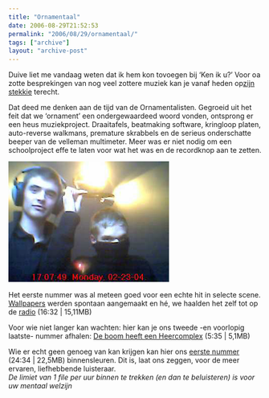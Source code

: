 ```yaml
---
title: "Ornamentaal"
date: 2006-08-29T21:52:53
permalink: "2006/08/29/ornamentaal/"
tags: ["archive"]
layout: "archive-post"
---
```

Duive liet me vandaag weten dat ik hem kon tovoegen bij ‘Ken ik u?’ Voor oa zotte besprekingen van nog veel zottere muziek kan je vanaf heden op[zijn stekkie](http://duivvv.wordpress.com/ "http://duivvv.wordpress.com/") terecht.

Dat deed me denken aan de tijd van de Ornamentalisten. Gegroeid uit het feit dat we ‘ornament’ een ondergewaardeed woord vonden, ontsprong er een heus muziekproject. Draaitafels, beatmaking software, kringloop platen, auto-reverse walkmans, premature skrabbels en de serieus onderschatte beeper van de velleman multimeter. Meer was er niet nodig om een schoolproject effe te laten voor wat het was en de recordknop aan te zetten.

![Ornos](/images/blog/2006/08/ornos.jpg)

Het eerste nummer was al meteen goed voor een echte hit in selecte scene. [Wallpapers](/images/blog/2006/08/ornamentalistwallpaper.jpg "/images/blog/2006/08/ornamentalistwallpaper.jpg") werden spontaan aangemaakt en hé, we haalden het zelf tot op de [radio](http://rapidshare.de/files/31228648/ornaradio.mp3.html "http://rapidshare.de/files/31228648/ornaradio.mp3.html") (16:32 | 15,11MB)

Voor wie niet langer kan wachten: hier kan je ons tweede -en voorlopig laatste- nummer afhalen: [De boom heeft een Heercomplex](http://rapidshare.de/files/31226706/De_boom_heeft_een_Heer_complex.mp3.html "http://rapidshare.de/files/31226706/De_boom_heeft_een_Heer_complex.mp3.html") (5:35 | 5,1MB)

Wie er echt geen genoeg van kan krijgen kan hier ons [eerste nummer](http://rapidshare.de/files/31225620/ornamentalisten.mp3.html "http://rapidshare.de/files/31225620/ornamentalisten.mp3.html") (24:34 | 22,5MB) binnensleuren. Dit is, laat ons zeggen, voor de meer ervaren, liefhebbende luisteraar.  
_De limiet van 1 file per uur binnen te trekken (en dan te beluisteren) is voor uw mentaal welzijn_

